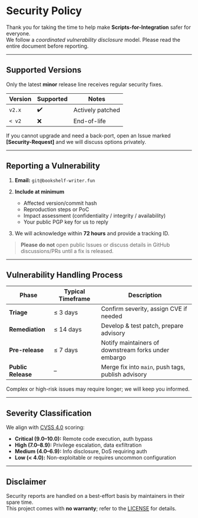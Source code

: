 # Security Policy

Thank you for taking the time to help make **Scripts-for-Integration** safer for everyone.  
We follow a *coordinated vulnerability disclosure* model. Please read the entire document before reporting.

---

## Supported Versions

Only the latest **minor** release line receives regular security fixes.

| Version | Supported | Notes              |
|---------|-----------|--------------------|
| `v2.x`  | ✔️        | Actively patched   |
| `< v2`  | ❌        | End-of-life        |

If you cannot upgrade and need a back-port, open an Issue marked **[Security-Request]** and we will discuss options privately.

---

## Reporting a Vulnerability

1. **Email:** `git@bookshelf-writer.fun`  

2. **Include at minimum**
   - Affected version/commit hash  
   - Reproduction steps or PoC  
   - Impact assessment (confidentiality / integrity / availability)  
   - Your public PGP key for us to reply

3. We will acknowledge within **72 hours** and provide a tracking ID.

> **Please do not** open public Issues or discuss details in GitHub discussions/PRs until a fix is released.

---

## Vulnerability Handling Process

| Phase | Typical Timeframe | Description |
|-------|------------------|-------------|
| **Triage**      | ≤ 3 days   | Confirm severity, assign CVE if needed |
| **Remediation** | ≤ 14 days  | Develop & test patch, prepare advisory |
| **Pre-release** | ≤ 7 days   | Notify maintainers of downstream forks under embargo |
| **Public Release** | – | Merge fix into `main`, push tags, publish advisory |

Complex or high-risk issues may require longer; we will keep you informed.

---

## Severity Classification

We align with [CVSS 4.0](https://www.first.org/cvss/) scoring:

* **Critical (9.0–10.0):** Remote code execution, auth bypass  
* **High (7.0–8.9):** Privilege escalation, data exfiltration  
* **Medium (4.0–6.9):** Info disclosure, DoS requiring auth  
* **Low (< 4.0):** Non-exploitable or requires uncommon configuration

---

## Disclaimer

Security reports are handled on a best-effort basis by maintainers in their spare time.  
This project comes with **no warranty**; refer to the [LICENSE](./LICENSE) for details.
